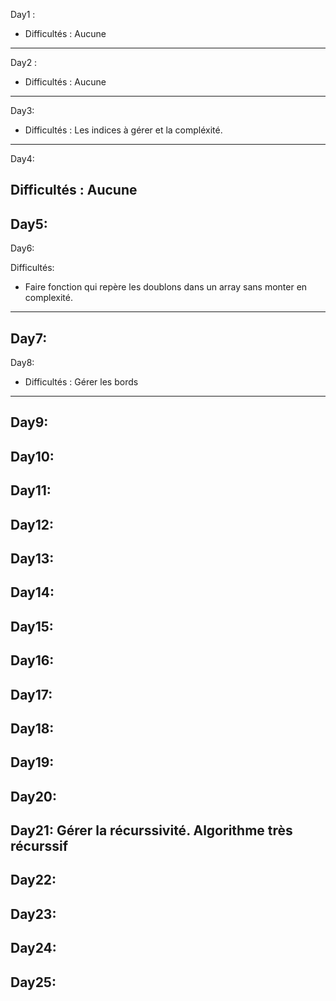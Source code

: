 Day1 : 

- Difficultés : Aucune 

---
Day2 :

- Difficultés : Aucune
---
Day3:
- Difficultés : Les indices à gérer et la compléxité.
---
Day4:

Difficultés : Aucune
---
Day5:
---
Day6:

Difficultés: 

- Faire fonction qui repère les doublons dans un array sans monter en complexité.
---
Day7:
---
Day8:

- Difficultés : Gérer les bords 
---
Day9:
---
Day10:
---
Day11:
---
Day12:
---
Day13:
---
Day14:
---
Day15:
---
Day16:
---
Day17:
---
Day18:
---
Day19:
---
Day20:
---
Day21: Gérer la récurssivité. Algorithme très récurssif
---
Day22:
---
Day23:
---
Day24:
---
Day25:
---

